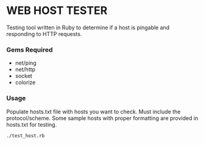 # WEB HOST TESTER
Testing tool written in Ruby to determine if a host is pingable and responding to HTTP requests.

### Gems Required
- net/ping
- net/http
- socket
- colorize

### Usage
Populate hosts.txt file with hosts you want to check.
Must include the protocol/scheme.
Some sample hosts with proper formatting are provided in hosts.txt for testing.

`./test_host.rb`
